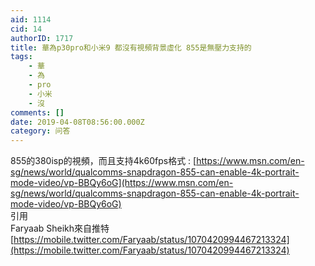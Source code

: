 ```yaml
---
aid: 1114
cid: 14
authorID: 1717
title: 華為p30pro和小米9 都沒有視頻背景虛化 855是無壓力支持的
tags:
    - 華
    - 為
    - pro
    - 小米
    - 沒
comments: []
date: 2019-04-08T08:56:00.000Z
category: 问答
---
```


855的380isp的視頻，而且支持4k60fps格式 : [https://www.msn.com/en-sg/news/world/qualcomms-snapdragon-855-can-enable-4k-portrait-mode-video/vp-BBQy6oG](https://www.msn.com/en-sg/news/world/qualcomms-snapdragon-855-can-enable-4k-portrait-mode-video/vp-BBQy6oG)  
引用  
Faryaab Sheikh來自推特  
[https://mobile.twitter.com/Faryaab/status/1070420994467213324](https://mobile.twitter.com/Faryaab/status/1070420994467213324)
